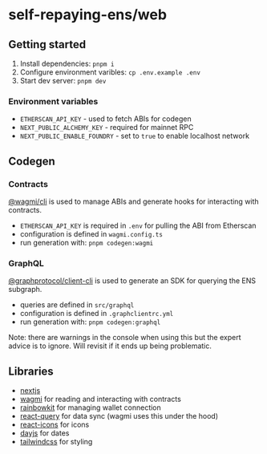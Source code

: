 # self-repaying-ens/web

## Getting started

1. Install dependencies: `pnpm i`
2. Configure environment varibles: `cp .env.example .env`
3. Start dev server: `pnpm dev`

### Environment variables

- `ETHERSCAN_API_KEY` - used to fetch ABIs for codegen
- `NEXT_PUBLIC_ALCHEMY_KEY` - required for mainnet RPC
- `NEXT_PUBLIC_ENABLE_FOUNDRY` - set to `true` to enable localhost network

## Codegen

### Contracts

[@wagmi/cli](https://wagmi.sh/cli/getting-started) is used to manage ABIs and generate hooks for interacting with contracts.

- `ETHERSCAN_API_KEY` is required in `.env` for pulling the ABI from Etherscan
- configuration is defined in `wagmi.config.ts`
- run generation with: `pnpm codegen:wagmi`

### GraphQL

[@graphprotocol/client-cli](https://thegraph.com/docs/en/querying/querying-from-an-application/) is used to generate an SDK for querying the ENS subgraph.

- queries are defined in `src/graphql`
- configuration is defined in `.graphclientrc.yml`
- run generation with: `pnpm codegen:graphql`

Note: there are warnings in the console when using this but the expert advice is to ignore. Will revisit if it ends up being problematic.

## Libraries

- [nextjs](https://nextjs.org/)
- [wagmi](https://wagmi.sh/) for reading and interacting with contracts
- [rainbowkit](https://www.rainbowkit.com/) for managing wallet connection
- [react-query](https://tanstack.com/query/v4/docs/react/overview) for data sync (wagmi uses this under the hood)
- [react-icons](https://react-icons.github.io/react-icons) for icons
- [dayjs](https://day.js.org/) for dates
- [tailwindcss](https://tailwindcss.com/) for styling
